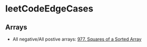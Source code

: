 # leetCodeEdgeCases

## Arrays
- All negative/All postive arrays: [977. Squares of a Sorted Array](https://leetcode.com/problems/squares-of-a-sorted-array/)
